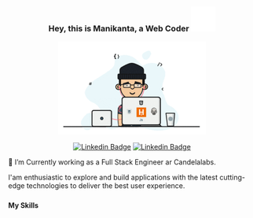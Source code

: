 ### <h3 align="center">Hey, this is Manikanta, a Web Coder <img src="https://github.com/manikanta29788/manikanta29788/blob/main/assets/giphy-2.gif" width="50"></h3>
<div align="center"><img src="https://github.com/manikanta29788/manikanta29788/blob/main/assets/giphy-1.gif" alt="icon" width="300" /></div>

<div align="center">
  
[![Linkedin Badge](https://img.shields.io/badge/-LINKEDIN-blue?style=for-the-badge&logo=Linkedin&logoColor=white&link=https://www.linkedin.com/in/harish-v-960753107/)](https://www.linkedin.com/in/manikanta-k-6b0145120/)
[![Linkedin Badge](https://img.shields.io/badge/-GMAIL-blue?style=for-the-badge&logo=Gmail&color=red&logoColor=white&link=mailto:harishv6665@gmail.com)](mailto:manikanta29788@gmail.com)

</div>

🔭 I’m Currently working as a Full Stack Engineer ar Candelalabs.

I'am enthusiastic to explore and build applications with the latest cutting-edge technologies to deliver the best user experience.

### <h4>My Skills</h4>



<!--
**manikanta29788/manikanta29788** is a ✨ _special_ ✨ repository because its `README.md` (this file) appears on your GitHub profile.

Here are some ideas to get you started:


- 🌱 I’m currently learning ...
- 👯 I’m looking to collaborate on ...
- 🤔 I’m looking for help with ...
- 💬 Ask me about ...
- 📫 How to reach me: ...
- 😄 Pronouns: ...
- ⚡ Fun fact: ...
-->
